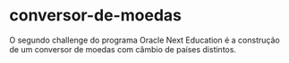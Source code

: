 # conversor-de-moedas
O segundo challenge do programa Oracle Next Education é a construção de um conversor de moedas com câmbio de países distintos.
